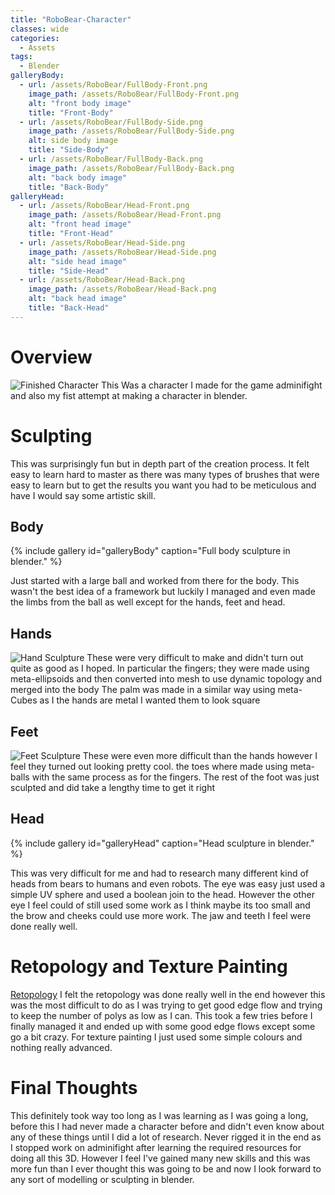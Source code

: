 ```yaml
---
title: "RoboBear-Character"
classes: wide
categories:
  - Assets
tags:
  - Blender
galleryBody:
  - url: /assets/RoboBear/FullBody-Front.png
    image_path: /assets/RoboBear/FullBody-Front.png
    alt: "front body image"
    title: "Front-Body"
  - url: /assets/RoboBear/FullBody-Side.png
    image_path: /assets/RoboBear/FullBody-Side.png
    alt: side body image
    title: "Side-Body"
  - url: /assets/RoboBear/FullBody-Back.png
    image_path: /assets/RoboBear/FullBody-Back.png
    alt: "back body image"
    title: "Back-Body"
galleryHead:
  - url: /assets/RoboBear/Head-Front.png
    image_path: /assets/RoboBear/Head-Front.png
    alt: "front head image"
    title: "Front-Head"
  - url: /assets/RoboBear/Head-Side.png
    image_path: /assets/RoboBear/Head-Side.png
    alt: "side head image"
    title: "Side-Head"
  - url: /assets/RoboBear/Head-Back.png
    image_path: /assets/RoboBear/Head-Back.png
    alt: "back head image"
    title: "Back-Head"
---
```


# Overview
![Finished Character](/assets/images/RoboBear/Textures.png)
This Was a character I made for the game adminifight and also my fist attempt at making a character in blender.

# Sculpting
This was surprisingly fun but in depth part of the creation process. 
It felt easy to learn hard to master as there was many types of brushes that were easy to learn but to get the results you want you had to be meticulous and have I would say some artistic skill.

## Body

{% include gallery id="galleryBody" caption="Full body sculpture in blender." %}

Just started with a large ball and worked from there for the body.
This wasn't the best idea of a framework but luckily I managed and even made the limbs from the ball as well except for the hands, feet and head.
## Hands
![Hand Sculpture](/assets/images/RoboBear/Hand.png)
These were very difficult to make and didn't turn out quite as good as I hoped.
In particular the fingers; they were made using meta-ellipsoids and then converted into mesh to use dynamic topology and merged into the body
The palm was made in a similar way using meta-Cubes as I the hands are metal I wanted them to look square
## Feet
![Feet Sculpture](/assets/images/RoboBear/Foot.png)
These were even more difficult than the hands however I feel they turned out looking pretty cool.
the toes where made using meta-balls with the same process as for the fingers.
The rest of the foot was just sculpted and did take a lengthy time to get it right

## Head

{% include gallery id="galleryHead" caption="Head sculpture in blender." %}

This was very difficult for me and had to research many different kind of heads from bears to humans and even robots.
The eye was easy just used a simple UV sphere and used a boolean join to the head.
However the other eye I feel could of still used some work as I think maybe its too small and the brow and cheeks could use more work.
The jaw and teeth I feel were done really well.

# Retopology and Texture Painting
[Retopology](/assets/images/RoboBear/Final-Retopology.png)
I felt the retopology was done really well in the end however this was the most difficult to do as I was trying to get good edge flow and trying to keep the number of polys as low as I can.
This took a few tries before I finally managed it and ended up with some good edge flows except some go a bit crazy.
For texture painting I just used some simple colours and nothing really advanced.

# Final Thoughts
This definitely took way too long as I was learning as I was going a long, before this I had never made a character before and didn't even know about any of these things until I did a lot of research.
Never rigged it in the end as I stopped work on adminifight after learning the required resources for doing all this 3D.
However I feel I've gained many new skills and this was more fun than I ever thought this was going to be and now I look forward to any sort of modelling or sculpting in blender.